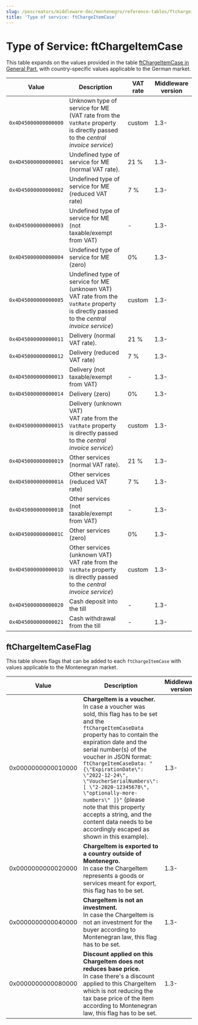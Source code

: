```yaml
---
slug: /poscreators/middleware-doc/montenegro/reference-tables/ftchargeitemcase
title: 'Type of service: ftChargeItemCase'
---
```


# Type of Service: ftChargeItemCase

This table expands on the values provided in the table [ftChargeItemCase in General Part](../../general/reference-tables/reference-tables.md#type-of-service-ftchargeitemcase), with country-specific values applicable to the German market.


| **Value** | **Description** | **VAT rate** | **Middleware version** |
|---|---|---|---|
| `0x4D45000000000000` | Unknown type of service for ME (VAT rate from the `VatRate` property is directly passed to the _central invoice service_) | custom | 1.3- |
| `0x4D45000000000001` | Undefined type of service for ME (normal VAT rate). | 21 % | 1.3- |
| `0x4D45000000000002` | Undefined type of service for ME (reduced VAT rate) | 7 %   | 1.3- |
| `0x4D45000000000003` | Undefined type of service for ME (not taxable/exempt from VAT) | - | 1.3- |
| `0x4D45000000000004` | Undefined type of service for ME (zero) | 0% | 1.3- |
| `0x4D45000000000005` | Undefined type of service for ME (unknown VAT) <br />VAT rate from the `VatRate` property is directly passed to the _central invoice service_) | custom | 1.3- |
| `0x4D45000000000011` | Delivery (normal VAT rate). | 21 % | 1.3- |
| `0x4D45000000000012` | Delivery (reduced VAT rate) | 7 %   | 1.3- |
| `0x4D45000000000013` | Delivery (not taxable/exempt from VAT) | - | 1.3- |
| `0x4D45000000000014` | Delivery (zero) | 0% | 1.3- |
| `0x4D45000000000015` | Delivery (unknown VAT) <br />VAT rate from the `VatRate` property is directly passed to the _central invoice service_) | custom | 1.3- |
| `0x4D45000000000019` | Other services (normal VAT rate). | 21 % | 1.3- |
| `0x4D4500000000001A` | Other services (reduced VAT rate) | 7 %   | 1.3- |
| `0x4D4500000000001B` | Other services (not taxable/exempt from VAT) | - | 1.3- |
| `0x4D4500000000001C` | Other services (zero) | 0% | 1.3- |
| `0x4D4500000000001D` | Other services (unknown VAT) <br />VAT rate from the `VatRate` property is directly passed to the _central invoice service_) | custom | 1.3- |
| `0x4D45000000000020` | Cash deposit into the till | - | 1.3- |
| `0x4D45000000000021` | Cash withdrawal from the till | - | 1.3- |

## ftChargeItemCaseFlag

This table shows flags that can be added to each `ftChargeItemCase` with values applicable to the Montenegran market. 

| Value | Description | Middleware version |
|---|---|---|
| 0x0000000000010000 | **ChargeItem is a voucher.** <br />In case a voucher was sold, this flag has to be set and the `ftChargeItemCaseData` property has to contain the expiration date and the serial number(s) of the voucher in JSON format: `ftChargeItemCaseData: "{\"ExpirationDate\": \"2022-12-24\", \"VoucherSerialNumbers\": [ \"2-2020-12345678\", \"optionally-more-numbers\" ]}"` (please note that this property accepts a string, and the content data needs to be accordingly escaped as shown in this example). | 1.3- |
| 0x0000000000020000 | **ChargeItem is exported to a country outside of Montenegro.** <br />In case the ChargeItem represents a goods or services meant for export, this flag has to be set. | 1.3- |
| 0x0000000000040000 | **ChargeItem is not an investment.** <br />In case the ChargeItem is not an investment for the buyer according to Montenegran law, this flag has to be set. | 1.3- |
| 0x0000000000080000 | **Discount applied on this ChargeItem does not reduces base price.** <br />In case there's a discount applied to this ChargeItem which is not reducing the tax base price of the item according to Montenegran law, this flag has to be set. | 1.3- |
